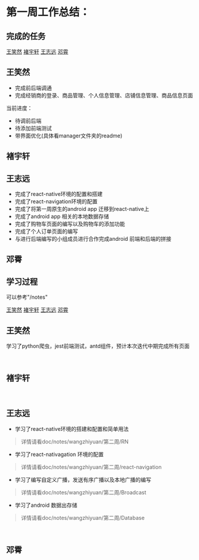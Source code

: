 # 第一周工作总结：


## 完成的任务

<span>
<a href="#wxr1" >王笑然</a>
<a href="#cyx1" >褚宇轩</a>
<a href="#wzy1" >王志远</a>
<a href="#dx1"  >邓霄</a>
</span>

<div id="wxr1" >
<h2>王笑然</h2>

* 完成前后端调通
* 完成经销商的登录、商品管理、个人信息管理、店铺信息管理、商品信息页面

当前进度：

* 待调前后端
* 待添加前端测试
* 带界面优化(具体看manager文件夹的readme)

</div>
<div id="cyx1" >
<h2>褚宇轩</h2>


</div>
<div id="wzy1" >
<h2>王志远</h2>

- 完成了react-native环境的配置和搭建
- 完成了react-navigation环境的配置
- 完成了将第一周原生的android app 迁移到react-native上
- 完成了android app 相关的本地数据存储
- 完成了购物车页面的编写以及购物车的添加功能
- 完成了个人订单页面的编写
- 与进行后端编写的小组成员进行合作完成android 前端和后端的拼接
</div>
<div id="dx1" >
<h2>邓霄</h2>

</div>

## 学习过程

可以参考"/notes"

<span>
<a href="#wxr1" >王笑然</a>
<a href="#cyx1" >褚宇轩</a>
<a href="#wzy1" >王志远</a>
<a href="#dx1"  >邓霄</a>
</span>

<div id="wxr2" >
<h2>王笑然</h2>

学习了python爬虫，jest前端测试，antd组件，预计本次迭代中期完成所有页面
</div>
<br />
<div id="cyx2" >
<h2>褚宇轩</h2>

</div>
<br />
<div id="wzy2" >
<h2>王志远</h2>

- 学习了react-native环境的搭建和配置和简单用法
> 详情请看doc/notes/wangzhiyuan/第二周/RN
- 学习了react-nativagation 环境的配置
> 详情请看doc/notes/wangzhiyuan/第二周/react-navigation
- 学习了编写自定义广播，发送有序广播以及本地广播的编写
> 详情请看doc/notes/wangzhiyuan/第二周/Broadcast
- 学习了android 数据出存储
> 详情请看doc/notes/wangzhiyuan/第二周/Database

</div>
<br />
<div id="dx2" >
<h2>邓霄</h2>


</div>
